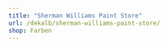 ```yaml
---
title: "Sherman Williams Paint Store"
url: /dekalb/sherman-williams-paint-store/
shop: Farben
---
```

